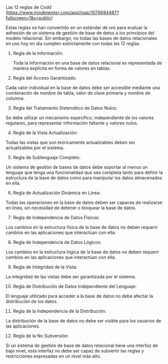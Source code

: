 Las 12 reglas de Codd (https://www.mindmeister.com/app/map/1079684487?fullscreen=1&v=public)

Estas reglas se han convertido en un estándar de oro para evaluar la adhesión de un sistema de gestión de base de datos a los principios del modelo relacional. Sin embargo, no todas las bases de datos relacionales en uso hoy en día cumplen estrictamente con todas las 12 reglas.

1. Regla de la Información:

    Toda la información en una base de datos relacional es representada de manera explícita en forma de valores en tablas.

2. Regla del Acceso Garantizado: 

  Cada valor individual en la base de datos debe ser accesible mediante una combinación de nombre de tabla, valor de clave primaria y nombre de columna.

3. Regla del Tratamiento Sistemático de Datos Nulos:

  Se debe utilizar un mecanismo específico, independiente de los valores regulares, para representar información faltante y valores nulos.

4. Regla de la Vista Actualización: 

  Todas las vistas que son teóricamente actualizables deben ser actualizables por el sistema.

5. Regla de Sublenguaje Completo: 

  Un sistema de gestión de bases de datos debe soportar al menos un lenguaje que tenga una funcionalidad que sea completa tanto para definir la estructura de la base de datos como para manipular los datos almacenados en ella.

6. Regla de Actualización Dinámica en Línea: 

  Todas las operaciones en la base de datos deben ser capaces de realizarse en línea, sin necesidad de detener o bloquear la base de datos.

7. Regla de Independencia de Datos Físicos: 

  Los cambios en la estructura física de la base de datos no deben requerir cambios en las aplicaciones que interactúan con ella.

8. Regla de Independencia de Datos Lógicos: 

  Los cambios en la estructura lógica de la base de datos no deben requerir cambios en las aplicaciones que interactúan con ella.

9. Regla de Integridad de la Vista: 

  La integridad de las vistas debe ser garantizada por el sistema.

10. Regla de Distribución de Datos Independiente del Lenguaje: 

  El lenguaje utilizado para acceder a la base de datos no debe afectar la distribución de los datos.

11. Regla de la Independencia de la Distribución: 

  La distribución de la base de datos no debe ser visible para los usuarios de las aplicaciones.

12. Regla de la No Subversión: 

  Si un sistema de gestión de base de datos relacional tiene una interfaz de bajo nivel, esta interfaz no debe ser capaz de subvertir las reglas y restricciones expresadas en un nivel más alto.
